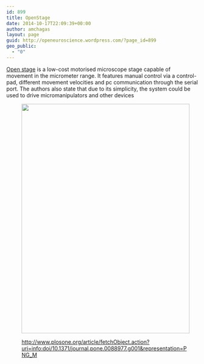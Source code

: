 ```yaml
---
id: 899
title: OpenStage
date: 2014-10-17T22:09:39+00:00
author: amchagas
layout: page
guid: http://openeuroscience.wordpress.com/?page_id=899
geo_public:
  - "0"
---
```

[Open stage](http://www.plosone.org/article/info%3Adoi%2F10.1371%2Fjournal.pone.0088977) is a low-cost motorised microscope stage capable of movement in the micrometer range. It features manual control via a control-pad, different movement velocities and pc communication through the serial port. The authors also state that due to its simplicity, the system could be used to drive micromanipulators and other devices<figure style="width: 441px" class="wp-caption alignnone">

<img src="http://www.plosone.org/article/fetchObject.action?uri=info:doi/10.1371/journal.pone.0088977.g001&representation=PNG_M" alt="" width="441" height="600" /><figcaption class="wp-caption-text">http://www.plosone.org/article/fetchObject.action?uri=info:doi/10.1371/journal.pone.0088977.g001&representation=PNG_M</figcaption></figure>